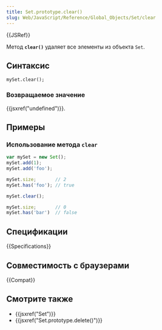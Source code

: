 ```yaml
---
title: Set.prototype.clear()
slug: Web/JavaScript/Reference/Global_Objects/Set/clear
---
```


{{JSRef}}

Метод **`clear()`** удаляет все элементы из объекта `Set`.

## Синтаксис

```
mySet.clear();
```

### Возвращаемое значение

{{jsxref("undefined")}}.

## Примеры

### Использование метода `clear`

```js
var mySet = new Set();
mySet.add(1);
mySet.add('foo');

mySet.size;       // 2
mySet.has('foo'); // true

mySet.clear();

mySet.size;       // 0
mySet.has('bar')  // false
```

## Спецификации

{{Specifications}}

## Совместимость с браузерами

{{Compat}}

## Смотрите также

- {{jsxref("Set")}}
- {{jsxref("Set.prototype.delete()")}}
